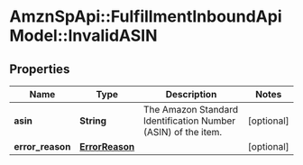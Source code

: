 # AmznSpApi::FulfillmentInboundApiModel::InvalidASIN

## Properties
Name | Type | Description | Notes
------------ | ------------- | ------------- | -------------
**asin** | **String** | The Amazon Standard Identification Number (ASIN) of the item. | [optional] 
**error_reason** | [**ErrorReason**](ErrorReason.md) |  | [optional] 

